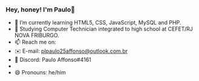 ### Hey, honey! I'm Paulo👋


- 🌱 I’m currently learning HTML5, CSS, JavaScript, MySQL and PHP.
- 🏫 Studying Computer Technician integrated to high school at CEFET/RJ NOVA FRIBURGO.
- 📫 Reach me on: 
- ✉️ E-mail: plpaulo25affonso@outlook.com.br
- 🤖 Discord: Paulo Affonso#4161
- 
- 😄 Pronouns: he/him

